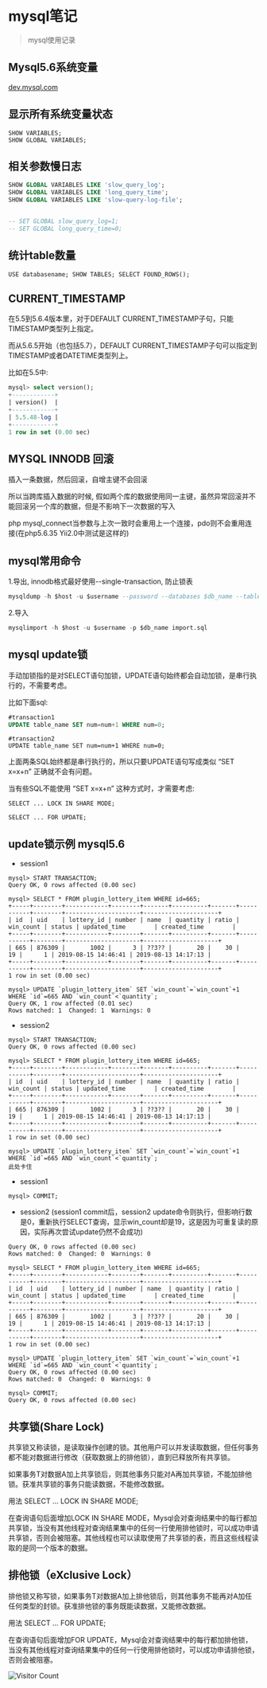 # mysql笔记
> mysql使用记录

## Mysql5.6系统变量
[dev.mysql.com](https://dev.mysql.com/doc/refman/5.6/en/server-system-variables.html)

## 显示所有系统变量状态
```
SHOW VARIABLES;
SHOW GLOBAL VARIABLES;
```

## 相关参数慢日志
```sql
SHOW GLOBAL VARIABLES LIKE 'slow_query_log';
SHOW GLOBAL VARIABLES LIKE 'long_query_time';
SHOW GLOBAL VARIABLES LIKE 'slow-query-log-file';


-- SET GLOBAL slow_query_log=1;
-- SET GLOBAL long_query_time=0;
```

## 统计table数量
```
USE databasename; SHOW TABLES; SELECT FOUND_ROWS();
```

## CURRENT_TIMESTAMP

在5.5到5.6.4版本里，对于DEFAULT CURRENT_TIMESTAMP子句，只能TIMESTAMP类型列上指定。

而从5.6.5开始（也包括5.7），DEFAULT CURRENT_TIMESTAMP子句可以指定到TIMESTAMP或者DATETIME类型列上。

比如在5.5中:

```sql
mysql> select version();
+------------+
| version()  |
+------------+
| 5.5.48-log |
+------------+
1 row in set (0.00 sec)
```

## MYSQL INNODB 回滚

插入一条数据，然后回滚，自增主键不会回滚

所以当跨库插入数据的时候, 假如两个库的数据使用同一主键，虽然异常回滚并不能回滚另一个库的数据，但是不影响下一次数据的写入

php mysql_connect当参数与上次一致时会重用上一个连接，pdo则不会重用连接(在php5.6.35 Yii2.0中测试是这样的)


## mysql常用命令

1.导出, innodb格式最好使用--single-transaction, 防止锁表

```sql
mysqldump -h $host -u $username --password --databases $db_name --tables $table_name --single-transaction > ./dump.sql
```

2.导入

```sql
mysqlimport -h $host -u $username -p $db_name import.sql
```

## mysql update锁

手动加锁指的是对SELECT语句加锁，UPDATE语句始终都会自动加锁，是串行执行的，不需要考虑。

比如下面sql:

```sql
#transaction1
UPDATE table_name SET num=num+1 WHERE num=0;
```

```
#transaction2
UPDATE table_name SET num=num+1 WHERE num=0;
```

上面两条SQL始终都是串行执行的，所以只要UPDATE语句写成类似 “SET x=x+n” 正确就不会有问题。


当有些SQL不能使用 “SET x=x+n” 这种方式时，才需要考虑:

```
SELECT ... LOCK IN SHARE MODE;

SELECT ... FOR UPDATE;
```

## update锁示例 mysql5.6

- session1
```
mysql> START TRANSACTION;
Query OK, 0 rows affected (0.00 sec)

mysql> SELECT * FROM plugin_lottery_item WHERE id=665;
+-----+--------+------------+--------+-------+----------+-------+-----------+--------+---------------------+---------------------+
| id  | uid    | lottery_id | number | name  | quantity | ratio | win_count | status | updated_time        | created_time        |
+-----+--------+------------+--------+-------+----------+-------+-----------+--------+---------------------+---------------------+
| 665 | 876309 |       1002 |      3 | ??3?? |       20 |    30 |        19 |      1 | 2019-08-15 14:46:41 | 2019-08-13 14:17:13 |
+-----+--------+------------+--------+-------+----------+-------+-----------+--------+---------------------+---------------------+
1 row in set (0.00 sec)

mysql> UPDATE `plugin_lottery_item` SET `win_count`=`win_count`+1 WHERE `id`=665 AND `win_count`<`quantity`;
Query OK, 1 row affected (0.01 sec)
Rows matched: 1  Changed: 1  Warnings: 0
```

- session2
```
mysql> START TRANSACTION;
Query OK, 0 rows affected (0.00 sec)

mysql> SELECT * FROM plugin_lottery_item WHERE id=665;
+-----+--------+------------+--------+-------+----------+-------+-----------+--------+---------------------+---------------------+
| id  | uid    | lottery_id | number | name  | quantity | ratio | win_count | status | updated_time        | created_time        |
+-----+--------+------------+--------+-------+----------+-------+-----------+--------+---------------------+---------------------+
| 665 | 876309 |       1002 |      3 | ??3?? |       20 |    30 |        19 |      1 | 2019-08-15 14:46:41 | 2019-08-13 14:17:13 |
+-----+--------+------------+--------+-------+----------+-------+-----------+--------+---------------------+---------------------+
1 row in set (0.00 sec)

mysql> UPDATE `plugin_lottery_item` SET `win_count`=`win_count`+1 WHERE `id`=665 AND `win_count`<`quantity`;
此处卡住
```

- session1
```
mysql> COMMIT;
```

- session2 (session1 commit后，session2 update命令则执行，但影响行数是0，重新执行SELECT查询，显示win_count却是19，这是因为可重复读的原因，实际再次尝试update仍然不会成功)
```
Query OK, 0 rows affected (0.00 sec)
Rows matched: 0  Changed: 0  Warnings: 0

mysql> SELECT * FROM plugin_lottery_item WHERE id=665;
+-----+--------+------------+--------+-------+----------+-------+-----------+--------+---------------------+---------------------+
| id  | uid    | lottery_id | number | name  | quantity | ratio | win_count | status | updated_time        | created_time        |
+-----+--------+------------+--------+-------+----------+-------+-----------+--------+---------------------+---------------------+
| 665 | 876309 |       1002 |      3 | ??3?? |       20 |    30 |        19 |      1 | 2019-08-15 14:46:41 | 2019-08-13 14:17:13 |
+-----+--------+------------+--------+-------+----------+-------+-----------+--------+---------------------+---------------------+
1 row in set (0.00 sec)

mysql> UPDATE `plugin_lottery_item` SET `win_count`=`win_count`+1 WHERE `id`=665 AND `win_count`<`quantity`;
Query OK, 0 rows affected (0.00 sec)
Rows matched: 0  Changed: 0  Warnings: 0

mysql> COMMIT;
Query OK, 0 rows affected (0.00 sec)
```

## 共享锁(Share Lock)

共享锁又称读锁，是读取操作创建的锁。其他用户可以并发读取数据，但任何事务都不能对数据进行修改（获取数据上的排他锁），直到已释放所有共享锁。

如果事务T对数据A加上共享锁后，则其他事务只能对A再加共享锁，不能加排他锁。获准共享锁的事务只能读数据，不能修改数据。

用法
SELECT ... LOCK IN SHARE MODE;

在查询语句后面增加LOCK IN SHARE MODE，Mysql会对查询结果中的每行都加共享锁，当没有其他线程对查询结果集中的任何一行使用排他锁时，可以成功申请共享锁，否则会被阻塞。其他线程也可以读取使用了共享锁的表，而且这些线程读取的是同一个版本的数据。


## 排他锁（eXclusive Lock）

排他锁又称写锁，如果事务T对数据A加上排他锁后，则其他事务不能再对A加任任何类型的封锁。获准排他锁的事务既能读数据，又能修改数据。
     
用法
SELECT ... FOR UPDATE;
     
在查询语句后面增加FOR UPDATE，Mysql会对查询结果中的每行都加排他锁，当没有其他线程对查询结果集中的任何一行使用排他锁时，可以成功申请排他锁，否则会被阻塞。

![Visitor Count](https://profile-counter.glitch.me/liuyibao/count.svg)